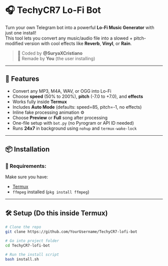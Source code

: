 # 🎧 TechyCR7 Lo-Fi Bot

Turn your own Telegram bot into a powerful **Lo-Fi Music Generator** with just one install!  
This tool lets you convert any music/audio file into a slowed + pitch-modified version with cool effects like **Reverb**, **Vinyl**, or **Rain**.

> 🧠 Coded by **@SuryaXCristiano**  
> 🔁 Remade by **You** (the user installing)

---

## 🚀 Features

- Convert any MP3, M4A, WAV, or OGG into Lo-Fi
- Choose **speed** (50% to 200%), **pitch** (-7.0 to +7.0), and **effects**
- Works fully inside **Termux**
- Includes **Auto Mode** (defaults: speed=85, pitch=-1, no effects)
- Inline fake processing animation ⚙️
- Choose **Preview** or **Full** song after processing
- One-file setup with `bot.py` (no Pyrogram or API ID needed)
- Runs **24x7** in background using `nohup` and `termux-wake-lock`

---

## 📦 Installation

### 🔧 Requirements:
Make sure you have:
- [Termux](https://f-droid.org/en/packages/com.termux/)
- `ffmpeg` installed (`pkg install ffmpeg`)

---

## 🛠️ Setup (Do this inside Termux)

```bash
# Clone the repo
git clone https://github.com/YourUsername/TechyCR7-lofi-bot

# Go into project folder
cd TechyCR7-lofi-bot

# Run the install script
bash install.sh
